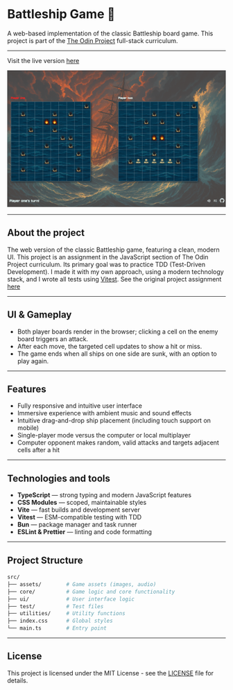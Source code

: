 # Battleship Game 🚢

A web-based implementation of the classic Battleship board game. This project is part of the [The Odin Project](https://www.theodinproject.com/) full-stack curriculum.

---

Visit the live version [here](https://fran-dv.github.io/battleship-game/)

![Battleship Game Screenshot](./src/assets/image/preview.png)

---

## About the project
The web version of the classic Battleship game, featuring a clean, modern UI. This project is an assignment in the JavaScript section of The Odin Project curriculum. Its primary goal was to practice TDD (Test-Driven Development). I made it with my own approach, using a modern technology stack, and I wrote all tests using [Vitest](https://vitest.dev/). See the original project assignment [here](https://www.theodinproject.com/lessons/node-path-javascript-battleship)

---

## UI & Gameplay

- Both player boards render in the browser; clicking a cell on the enemy board triggers an attack.
- After each move, the targeted cell updates to show a hit or miss.
- The game ends when all ships on one side are sunk, with an option to play again.

---

## Features

- Fully responsive and intuitive user interface 
- Immersive experience with ambient music and sound effects
- Intuitive drag-and-drop ship placement (including touch support on mobile)
- Single-player mode versus the computer or local multiplayer
- Computer opponent makes random, valid attacks and targets adjacent cells after a hit

---

## Technologies and tools

- **TypeScript** — strong typing and modern JavaScript features
- **CSS Modules** — scoped, maintainable styles
- **Vite** — fast builds and development server
- **Vitest** — ESM-compatible testing with TDD
- **Bun** — package manager and task runner
- **ESLint & Prettier** — linting and code formatting

---

## Project Structure

```bash
src/
├── assets/        # Game assets (images, audio)
├── core/          # Game logic and core functionality
├── ui/            # User interface logic
├── test/          # Test files
├── utilities/     # Utility functions
├── index.css      # Global styles
└── main.ts        # Entry point
```

---

## License

This project is licensed under the MIT License - see the [LICENSE](LICENSE) file for details.